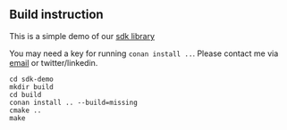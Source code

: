 ## Build instruction

This is a simple demo of our [sdk library](https://github.com/bitwyre/sdk)

You may need a key for running `conan install ..`. Please contact me via 
[email](leanne@bitwyre.com) or twitter/linkedin.

```
cd sdk-demo
mkdir build
cd build
conan install .. --build=missing
cmake ..
make
```

